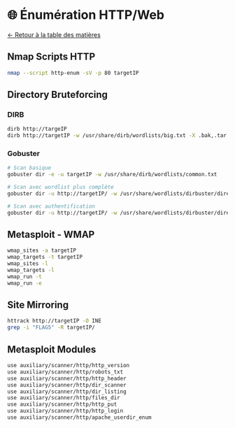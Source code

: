 # 🌐 Énumération HTTP/Web

[← Retour à la table des matières](../README.md)

## Nmap Scripts HTTP
```bash
nmap --script http-enum -sV -p 80 targetIP
```

## Directory Bruteforcing

### DIRB
```bash
dirb http://targeIP
dirb http://targetIP -w /usr/share/dirb/wordlists/big.txt -X .bak,.tar.gz,.zip,.sql,.bak.zip
```

### Gobuster
```bash
# Scan basique
gobuster dir -e -u targetIP -w /usr/share/dirb/wordlists/common.txt

# Scan avec wordlist plus complète
gobuster dir -u http://targetIP/ -w /usr/share/wordlists/dirbuster/directory-list-2.3-medium.txt -t30

# Scan avec authentification
gobuster dir -u http://targetIP/ -w /usr/share/wordlists/dirbuster/directory-list-2.3-medium.txt -U bob -P password_123321 -t30
```

## Metasploit - WMAP
```bash
wmap_sites -a targetIP
wmap_targets -t targetIP
wmap_sites -l
wmap_targets -l
wmap_run -t
wmap_run -e
```

## Site Mirroring
```bash
httrack http://targetIP -O INE
grep -i "FLAG5" -R targetIP/
```

## Metasploit Modules
```bash
use auxiliary/scanner/http/http_version
use auxiliary/scanner/http/robots_txt
use auxiliary/scanner/http/http_header
use auxiliary/scanner/http/dir_scanner
use auxiliary/scanner/http/dir_listing
use auxiliary/scanner/http/files_dir
use auxiliary/scanner/http/http_put
use auxiliary/scanner/http/http_login
use auxiliary/scanner/http/apache_userdir_enum
```